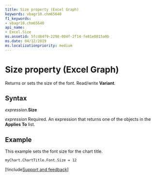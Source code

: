 ```yaml
---
title: Size property (Excel Graph)
keywords: vbagr10.chm65640
f1_keywords:
- vbagr10.chm65640
api_name:
- Excel.Size
ms.assetid: 5fcd84f9-2298-004f-2f14-fe81e8815a9b
ms.date: 04/12/2019
ms.localizationpriority: medium
---
```



# Size property (Excel Graph)

Returns or sets the size of the font. Read/write **Variant**.

## Syntax

_expression_.**Size**

_expression_ Required. An expression that returns one of the objects in the **Applies To** list.


## Example

This example sets the font size for the chart title.

```vb
myChart.ChartTitle.Font.Size = 12
```

[!include[Support and feedback](~/includes/feedback-boilerplate.md)]